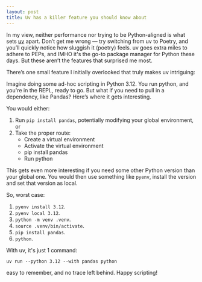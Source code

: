 ```yaml
---
layout: post
title: Uv has a killer feature you should know about
---
```


In my view, neither performance nor trying to be Python-aligned is what sets [uv](https://github.com/astral-sh/uv) apart. Don’t get me wrong — try switching from uv to Poetry, and you’ll quickly notice how sluggish it (poetry) feels. uv goes extra miles to adhere to PEPs, and IMHO it's the go-to package manager for Python these days. But these aren’t the features that surprised me most.

There’s one small feature I initially overlooked that truly makes uv intriguing:

Imagine doing some ad-hoc scripting in Python 3.12. You run python, and you're in the REPL, ready to go. But what if you need to pull in a dependency, like Pandas? Here’s where it gets interesting. 

You would either:

1. Run `pip install pandas`, potentially modifying your global environment, or
2. Take the proper route:
    * Create a virtual environment
    * Activate the virtual environment
    * pip install pandas
    * Run python

This gets even more interesting if you need some other Python version than your global one. You would then use something like `pyenv`, install the version and set that version as local.

So, worst case:
1. `pyenv install 3.12`.
2. `pyenv local 3.12`.
3. `python -m venv .venv`.
4. `source .venv/bin/activate`.
5. `pip install pandas`.
6. `python`.

With uv, it's just 1 command:
```
uv run --python 3.12 --with pandas python
```

easy to remember, and no trace left behind. Happy scripting!
